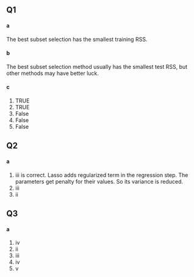 ## Q1
#### a
The best subset selection has the smallest training RSS.
#### b
The best subset selection method usually has the smallest test RSS, but other methods may have better luck. 
#### c
1. TRUE
2. TRUE
3. False
4. False
5. False

## Q2
#### a
1. iii is correct. Lasso adds regularized term in the regression step. The parameters get penalty for their values. So its variance is reduced.
2. iii
3. ii

## Q3
#### a
1. iv
2. ii
3. iii
4. iv
5. v
